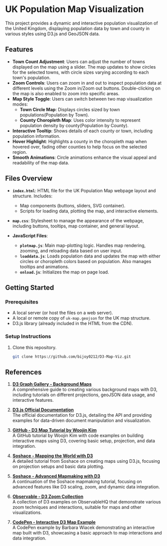 # UK Population Map Visualization

This project provides a dynamic and interactive population visualization of the United Kingdom, displaying population data by town and county in various styles using D3.js and GeoJSON data.

## Features

- **Town Count Adjustment**: Users can adjust the number of towns displayed on the map using a slider. The map updates to show circles for the selected towns, with circle sizes varying according to each town's population.
- **Zoom Controls**: Users can zoom in and out to inspect population data at different levels using the Zoom in/Zoom out buttons. Double-clicking on the map is also enabled to zoom into specific areas.
- **Map Style Toggle**: Users can switch between two map visualization modes:
  - **Town Circle Map**: Displays circles sized by town populations(Population by Town).
  - **County Choropleth Map**: Uses color intensity to represent population density by county(Population by County).
- **Interactive Tooltip**: Shows details of each county or town, including population information.
- **Hover Highlight**: Highlights a county in the choropleth map when hovered over, fading other counties to help focus on the selected region.
- **Smooth Animations**: Circle animations enhance the visual appeal and readability of the map data.

## Files Overview

- **`index.html`**: HTML file for the UK Population Map webpage layout and structure. Includes:
  - Map components (buttons, sliders, SVG container).
  - Scripts for loading data, plotting the map, and interactive elements.

- **`map.css`**: Stylesheet to manage the appearance of the webpage, including buttons, tooltips, map container, and general layout.

- **JavaScript Files**:
  - **`plotmap.js`**: Main map-plotting logic. Handles map rendering, zooming, and reloading data based on user input.
  - **`loaddata.js`**: Loads population data and updates the map with either circles or choropleth colors based on population. Also manages tooltips and animations.
  - **`onload.js`**: Initializes the map on page load.

## Getting Started

### Prerequisites

- A local server (or host the files on a web server).
- A local or remote copy of `uk-map.geojson` for the UK map structure.
- D3.js library (already included in the HTML from the CDN).

### Setup Instructions

1. Clone this repository.
   ```bash
   git clone https://github.com/bijoy0212/D3-Map-Viz.git

## References

1. **[D3 Graph Gallery - Background Maps](https://d3-graph-gallery.com/backgroundmap.html)**  
   A comprehensive guide to creating various background maps with D3, including tutorials on different projections, geoJSON data usage, and interactive features.

2. **[D3.js Official Documentation](https://d3js.org/)**  
   The official documentation for D3.js, detailing the API and providing examples for data-driven document manipulation and visualization.

3. **[GitHub - D3 Map Tutorial by Woojin Kim](https://github.com/woojink/d3-map-tutorial)**  
   A GitHub tutorial by Woojin Kim with code examples on building interactive maps using D3, covering basic setup, projection, and data integration.

4. **[Soshace - Mapping the World with D3](https://soshace.com/2020/01/21/mapping-the-world-creating-beautiful-maps-and-populating-them-with-data-using-d3-js/)**  
   A detailed tutorial from Soshace on creating maps using D3.js, focusing on projection setups and basic data plotting.

5. **[Soshace - Advanced Mapmaking with D3](https://soshace.com/2020/03/11/advanced-mapmaking-using-d3-d3-scale-and-d3-zoom-with-changing-data-to-create-sophisticated-maps/)**  
   A continuation of the Soshace mapmaking tutorial, focusing on advanced features like D3 scaling, zoom, and dynamic data integration.

6. **[Observable - D3 Zoom Collection](https://observablehq.com/collection/@d3/d3-zoom)**  
   A collection of D3 examples on ObservableHQ that demonstrate various zoom techniques and interactions, suitable for maps and other visualizations.

7. **[CodePen - Interactive D3 Map Example](https://codepen.io/bwiacek/pen/pXZEvK)**  
   A CodePen example by Barbara Wiacek demonstrating an interactive map built with D3, showcasing a basic approach to map interactions and data integration.

